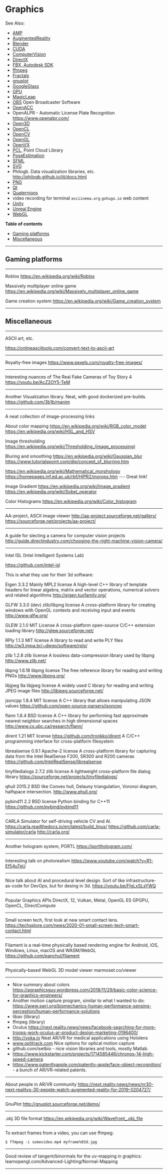 # Graphics

See Also:

 - [AMP](AMP.md)
 - [AugmentedReality](AugmentedReality.md)
 - [Blender](Blender.md)
 - [CUDA](CUDA.md)
 - [ComputerVision](ComputerVision.md)
 - [DirectX](DirectX.md)
 - [FBX, Autodesk SDK](FBX.md)
 - [ffmpeg](FfMpeg.md)
 - [Fractals](Fractals.md)
 - [gnuplot](Gnuplot.md)
 - [GoogleGlass](GoogleGlass.md)
 - [GPU](GPU.md)
 - [MagicLeap](MagicLeap.md)
 - [OBS](OBS.md) Open Broadcaster Software
 - [OpenACC](OpenACC.md)
 - OpenALPR - Automatic License Plate Recognition https://www.openalpr.com/
 - [Open3D](Open3D.md)
 - [OpenCL](OpenCL.md)
 - [OpenCV](OpenCV.md)
 - [OpenGL](OpenGL.md)
 - [OpenVX](OpenVX.md)
 - [PCL](PCL.md), Point Cloud Library
 - [PoseEstimation](PoseEstimation.md)
 - [SFML](SFML.md)
 - [SVG](SVG.md)
 - Philogb. Data visualization libraries, etc. http://philogb.github.io/jit/docs.html
 - [PNG](Png.md)
 - [Qt](Qt.md)
 - [Quaternions](Quaternions.md)
 - video recording for terminal `asciinema.org` `gohugo.io` web content
 - [Unity](Unity.md)
 - [Unreal Engine](UnrealEngine.md)
 - [WebGL](WebGL.md)


**Table of contents**

- [Gaming platforms](Graphics.md#Gaming-platforms)
- [Miscellaneous](Graphics.md#Miscellaneous)

---

## Gaming platforms

---

Roblox
https://en.wikipedia.org/wiki/Roblox

Massively multiplayer online game
https://en.wikipedia.org/wiki/Massively_multiplayer_online_game

Game creation system
https://en.wikipedia.org/wiki/Game_creation_system

---

## Miscellaneous

---

ASCII art, etc.

https://onlineasciitools.com/convert-text-to-ascii-art

---

Royalty-free images
https://www.pexels.com/royalty-free-images/

---

Interesting nuances of The Real Fake Cameras of Toy Story 4
https://youtu.be/AcZ2OY5-TeM

---

Another Visualization library. Neat, with good dockerized pre-builds.
https://github.com/3b1b/manim

---

A neat collection of image-processing links

About color mapping
https://en.wikipedia.org/wiki/RGB_color_model
https://en.wikipedia.org/wiki/HSL_and_HSV

Image thresholding
https://en.wikipedia.org/wiki/Thresholding_(image_processing)

Bluring and smoothing
https://en.wikipedia.org/wiki/Gaussian_blur
https://www.tutorialspoint.com/dip/concept_of_blurring.htm

https://en.wikipedia.org/wiki/Mathematical_morphology
https://homepages.inf.ed.ac.uk/rbf/HIPR2/morops.htm  --- Great link!

Image Gradient
https://en.wikipedia.org/wiki/Image_gradient
https://en.wikipedia.org/wiki/Sobel_operator

Color Histograms
https://en.wikipedia.org/wiki/Color_histogram

---

AA-project, ASCII image viewer
http://aa-project.sourceforge.net/gallery/
https://sourceforge.net/projects/aa-project/

---

A guide for slecting a camera for computer vision projects
http://guide.directindustry.com/choosing-the-right-machine-vision-camera/

---

Intel ISL (Intel Intelligent Systems Lab)

https://github.com/intel-isl

This is what they use for their 3d software:

Eigen                       3.3.2                            Mainly MPL2 license
A high-level C++ library of template headers for linear algebra, matrix and
vector operations, numerical solvers and related algorithms
http://eigen.tuxfamily.org/

GLFW                        3.3.0 (dev)                      zlib/libpng license
A cross-platform library for creating windows with OpenGL contexts and receiving
input and events
http://www.glfw.org/

GLEW                        2.1.0                                    MIT License
A cross-platform open-source C/C++ extension loading library
http://glew.sourceforge.net/

RPly                        1.1.3                                    MIT license
A library to read and write PLY files
http://w3.impa.br/~diego/software/rply/

zlib                        1.2.8                                   zlib license
A lossless data-compression library used by libpng
http://www.zlib.net/

libpng                      1.6.18                                libpng license
The free reference library for reading and writing PNGs
http://www.libpng.org/

libjpeg                     9a                                   libjpeg license
A widely used C library for reading and writing JPEG image files
http://libjpeg.sourceforge.net/

jsoncpp                     1.8.4                                    MIT license
A C++ library that allows manipulating JSON values
https://github.com/open-source-parsers/jsoncpp

flann                       1.8.4                                    BSD license
A C++ library for performing fast approximate nearest neighbor searches in high
dimensional spaces
http://www.cs.ubc.ca/research/flann/

dirent                      1.21                                     MIT license
https://github.com/tronkko/dirent
A C/C++ programming interface for cross-platform filesystem

librealsense                0.9.1                               Apache-2 license
A cross-platform library for capturing data from the Intel RealSense F200, SR300
and R200 cameras
https://github.com/IntelRealSense/librealsense

tinyfiledialogs             2.7.2                                   zlib license
A lightweight cross-platform file dialog library
https://sourceforge.net/projects/tinyfiledialogs/

qhull                       2015.2                                      BSD like
Convex hull, Delauny triangulation, Voronoi diagram, halfspace intersection.
http://www.qhull.org/

pybind11                    2.2                                      BSD license
Python binding for C++11
https://github.com/pybind/pybind11

---

CARLA Simulator for self-driving vehicle CV and AI. 
https://carla.readthedocs.io/en/latest/build_linux/
https://github.com/carla-simulator/carla
http://carla.org/

---

Another hologram system, PORTL
https://portlhologram.com/

---

Interesting talk on photorealism
https://www.youtube.com/watch?v=R1-Ef54uTeU

---

Nice talk about AI and procedural level design. Sort of like infrastructure-as-code for DevOps, but for desing in 3d.
https://youtu.be/FlgLxSLsYWQ

---

Popular Graphics APIs DirectX, 12, Vulkan, Metal, OpenGL ES
GPGPU, OpenCL, DirectCompute

---

Small screen tech, first look at new smart contact lens.
https://techxplore.com/news/2020-01-small-screen-tech-smart-contact.html

---

Filament is a real-time physically based rendering engine for Android, iOS, Windows, Linux, macOS and WASM/WebGL
https://github.com/panchul/filament

---

Physically-based WebGL 3D model viewer
marmoset.co/viewer

---

- Nice summary about colors https://agraphicsguy.wordpress.com/2018/11/29/basic-color-science-for-graphics-engineers/
- Another motion capture program, similar to what I wanted to do: https://www.swri.org/biomechanics-human-performance-sensing-perception/human-performance-solutions
- libav (library)
- ffmpeg (library)
- Oculus 
  https://next.reality.news/news/facebook-searching-for-more-troops-work-oculus-ar-product-design-marketing-0196400/
- http://voka.io Neat AR/VR for medical applications using Hololens
- www.optitrack.com Nice options for optical motion capture
- github.com/isetbio - nice vision libraries and tools, mostly Matlab.
- https://www.kickstarter.com/projects/1714585446/chronos-14-high-speed-camera
- https://www.patentlyapple.com/patently-apple/face-object-recognition/ - a bunch of AR/VR-related patents.

---

About people in AR/VR community
https://next.reality.news/news/nr30-next-realitys-30-people-watch-augmented-reality-for-2019-0204727/

---

GnuPlot
http://gnuplot.sourceforge.net/demo/

---

.obj 3D file format
https://en.wikipedia.org/wiki/Wavefront_.obj_file

---

To extract frames from a video, you can use ffmpeg:

    $ ffmpeg -i somevideo.mp4 myframe%03d.jpg

---

Good review of tangent/binormals for the uv-mapping in graphics:
learnopengl.com/Advanced-Lighting/Normal-Mapping

---
